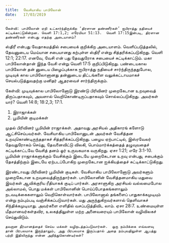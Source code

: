 ```yaml
---
title:  வேசியாகிய பாபிலோன்
date:   17/03/2019
---
```


`கேள்வி: பாபிலோன் ஏறி உட்கார்ந்திருக்கிற ‘திரளான தண்ணீர்கள்’ ஐபிராத்து நதியைச் சுட்டிக்காட்டுகின்றன. வெளி 17:1,2; எரேமியா 51:13.  வெளி 17:15இன்படி, திரளான தண்ணீர்கள் என்பது எதற்கு அடையாளம்?`

ஸ்திரீ என்பது வேதாகமத்தில் சபையைக் குறிக்கிற அடையாளம்.  வெளிப்படுத்தலில், தேவனுடைய மெய்யான சபையானது கற்புள்ள ஸ்திரீ என்று சித்தரிக்கப்படுகிறது. வெளி 12:1; 22:17.  எனவே, வேசி என் பது தேவதுரோக சபையைச் சுட்டிக்காட்டும்.  மகா பாபிலோன்தான் இந்த வேசி என்று வெளி 17:5 குறிப்பிடுகிறது.  பண்டையகால பாபிலோன் தன் னுடைய பிழைப்புக்காக ஐபிராத்து நதியைச் சார்ந்திருந்ததுபோல, முடிவுக் கால பாபிலோனானது தன்னுடைய திட்டங்களை வலுக்கட்டாயமாகச் செயல்படுத்துவதற்கு மனிதர் ஆதரவைச் சார்ந்திருக்கும்.

கேள்வி: முடிவுக்கால பாபிலோனோடு இரண்டு பிரிவினர் முறைகேடான உறவுவைத் திருப்பதாகவும், அவளால் வெறிகொண்டிருப்பதாகவும் சொல்லப்படுகிறது.  அவர்கள் யார்? வெளி 14:8; 18:2,3; 17:1.

1. இராஜாக்கள்
2. பூமியின் குடிமக்கள்

முதல் பிரிவினர் பூமியின் ராஜாக்கள். அதாவது அரசியல் அதிகாரங் களோடு ஆட்சிசெய்பவர்கள்.  வேசியாகிய பாபிலோனுடன் அவர்கள்  வேசித்தன உறவுகொண்டிருந்ததாகச் சித்தரிக்கப்படுகிறது.  பழைய ஏற்பாட்டில், இஸ்ரவேலர் தேவதுரோகம் செய்து, தேவனைவிட்டு விலகி, பொய்மார்க்கத்தைத் தழுவுவதைச் சுட்டிக்காட்டவே வேசித் தனம் ஓர் உருவகமாக வருகிறது. ஏசா 1:21; எரே 3:1-10.  பூமியின் ராஜாக்களுக்கும் வேசிக்கும் இடையே முறைகேடான உறவு என்பது, சபைக்கும் தேசத்திற்கும் இடையே ஏற்படப்போகிற முறைகேடான ஐக்கியத்தைச் சுட்டிக்காட்டுகிறது.

இரண்டாவது பிரிவினர் பூமியின் குடிகள். வேசியாகிய பாபிலோனோடு அவர்களும் முறைகேடான உறவுவைத்திருந்தார்கள்.  பாபிலோனின் வேசித்தனமாகிய மதுவை இவர்கள் ஆவிக்குரிய ரீதியாகக் குடிப் பார்கள்.  அரசாளுகிற அரசியல் வல்லமைபோல அல்லாமல், பொது மக்கள் பாபிலோனின் பொய்ப்போதகங்களாலும் நடவடிக்கைகளாலும் வெறிகொள்வார்கள். பாபிலோனால் தங்களைப் பாதுகாக்கமுடியும் என்று நம்பும்படி வஞ்சிக்கப்படுவார்கள்.  மது அருந்துகிறவர்களால் தெளிவாகச் சிந்திக்கமுடியாது. அவர்களை எளிதில் வசப்படுத்திவிட லாம். ஏசா 28:7.  உண்மையுள்ள மீதமானவர்கள்தவிர, உலகத்திலுள்ள மற்ற அனைவரையும் பாபிலோன் வழிவிலகச் செய்துவிடும்.

`தவறான தீர்மானத்தைச் செய்ய மக்கள் வழிநடத்தப்படுவார்கள்.  ஒரு நம்பிக்கை எவ்வளவு தான் பிரபலமாக இருந்தாலும், அது பிரபலமாக இருப்பதால் அதை நம்புவதிலுள்ள ஆபத்து பற்றி இதிலிருந்து என்ன அறிந்துகொண்டீர்கள்?`